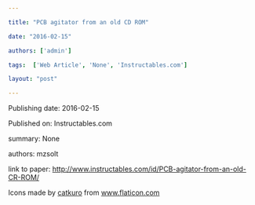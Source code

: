 ---
title: "PCB agitator from an old CD ROM"
date: "2016-02-15"
authors: ['admin']
tags:  ['Web Article', 'None', 'Instructables.com']
layout: "post"
---
Publishing date: 2016-02-15

Published on: Instructables.com

summary: None

authors: mzsolt

link to paper: http://www.instructables.com/id/PCB-agitator-from-an-old-CR-ROM/

Icons made by <a href="https://www.flaticon.com/free-icon/bookshelves_3576884" title="catkuro">catkuro</a> from <a href="https://www.flaticon.com/" title="Flaticon"> www.flaticon.com</a>